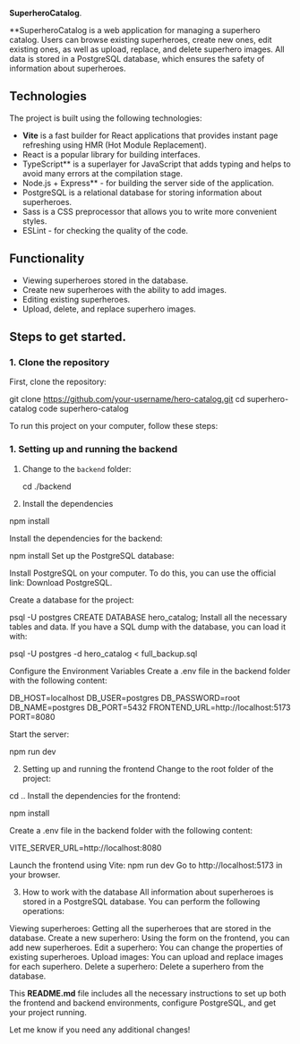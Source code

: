 **SuperheroCatalog**.

**SuperheroCatalog is a web application for managing a superhero catalog. Users can browse existing superheroes, create new ones, edit existing ones, as well as upload, replace, and delete superhero images. All data is stored in a PostgreSQL database, which ensures the safety of information about superheroes.

## Technologies

The project is built using the following technologies:

- **Vite** is a fast builder for React applications that provides instant page refreshing using HMR (Hot Module Replacement).
- React is a popular library for building interfaces.
- TypeScript** is a superlayer for JavaScript that adds typing and helps to avoid many errors at the compilation stage.
- Node.js + Express** - for building the server side of the application.
- PostgreSQL is a relational database for storing information about superheroes.
- Sass is a CSS preprocessor that allows you to write more convenient styles.
- ESLint - for checking the quality of the code.

## Functionality

- Viewing superheroes stored in the database.
- Create new superheroes with the ability to add images.
- Editing existing superheroes.
- Upload, delete, and replace superhero images.

## Steps to get started.

### 1. Clone the repository

First, clone the repository:

git clone https://github.com/your-username/hero-catalog.git
cd superhero-catalog
code superhero-catalog

To run this project on your computer, follow these steps:

### 1. Setting up and running the backend

1. Change to the `backend` folder:

   cd ./backend

2. Install the dependencies

npm install

Install the dependencies for the backend:

npm install
Set up the PostgreSQL database:

Install PostgreSQL on your computer. To do this, you can use the official link: Download PostgreSQL.

Create a database for the project:

psql -U postgres
CREATE DATABASE hero_catalog;
Install all the necessary tables and data. If you have a SQL dump with the database, you can load it with:

psql -U postgres -d hero_catalog < full_backup.sql

Configure the Environment Variables
Create a .env file in the backend folder with the following content:

DB_HOST=localhost
DB_USER=postgres
DB_PASSWORD=root
DB_NAME=postgres
DB_PORT=5432
FRONTEND_URL=http://localhost:5173
PORT=8080

Start the server:

npm run dev


2. Setting up and running the frontend
Change to the root folder of the project:

cd ..
Install the dependencies for the frontend:

npm install

Create a .env file in the backend folder with the following content:

VITE_SERVER_URL=http://localhost:8080

Launch the frontend using Vite:
npm run dev
Go to http://localhost:5173 in your browser.

3. How to work with the database
All information about superheroes is stored in a PostgreSQL database. You can perform the following operations:

Viewing superheroes: Getting all the superheroes that are stored in the database.
Create a new superhero: Using the form on the frontend, you can add new superheroes.
Edit a superhero: You can change the properties of existing superheroes.
Upload images: You can upload and replace images for each superhero.
Delete a superhero: Delete a superhero from the database.

This **README.md** file includes all the necessary instructions to set up both the frontend and backend environments, configure PostgreSQL, and get your project running.

Let me know if you need any additional changes!
